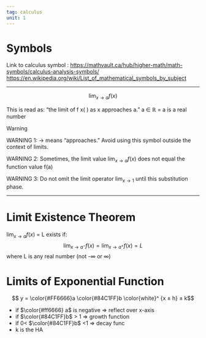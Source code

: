 ```yaml
---
tag: calculus
unit: 1
---
```


# Symbols
 
 Link to calculus symbol :
  https://mathvault.ca/hub/higher-math/math-symbols/calculus-analysis-symbols/
  https://en.wikipedia.org/wiki/List_of_mathematical_symbols_by_subject



___

$$\lim_{x → a} f(x)$$

This is read as: “the limit of f x( ) as x approaches a.”
a ∈ ℝ = a is a real number 
 

> [!warning]
> WARNING 1: → means “approaches.” Avoid using this symbol outside the context of limits.
> 
> WARNING 2: Sometimes, the limit value $\lim_{x → a} f(x)$ does not equal the function value f(a)
> 
> WARNING 3: Do not omit the limit operator $\lim_{x → 1}$  until this substitution phase.

___

# Limit Existence Theorem
$\lim_{x → a} f(x)$ = L exists if:
$$\lim_{x → a^-} f(x) = \lim_{x → a^+} f(x) = L$$
where L is any real number (not -∞ or ∞) 

# Limits of Exponential Function

$$ y = \color{#FF6666}a \color{#84C1FF}b \color{white}^ {x ± h} ± k$$ 
- if $\color{#ff6666} a$ is negative ⇒ reflect over x-axis
- if $\color{#84C1FF}b$ > 1 ⇒ growth function
- if 0< $\color{#84C1FF}b$ <1 ⇒ decay func
- k is the HA

